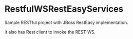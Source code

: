 # RestfulWSRestEasyServices
Sample RESTful project with JBoss RestEasy implementation.

It also has Rest client to invoke the REST WS.
